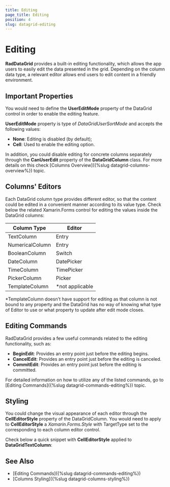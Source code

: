 ```yaml
---
title: Editing
page_title: Editing
position: 4
slug: datagrid-editing
---
```


# Editing

**RadDataGrid** provides a built-in editing functionality, which allows the app users to easily edit the data presented in the grid. Depending on the column data type, a relevant editor allows end users to edit content in a friendly environment.

## Important Properties

You would need to define the **UserEditMode** property of the DataGrid control in order to enable the editing feature.

**UserEditMode** property is type of *DataGridUserSortMode* and accepts the following values:

* **None**: Editing is disabled (by default);
* **Cell**: Used to enable the editing option.

In addition, you could disable editing for concrete columns separately through the **CanUserEdit** property of the **DataGridColumn** class. For more details on this check [Columns Overview]({%slug datagrid-columns-overview%}) topic.

## Columns' Editors

Each DataGrid column type provides different editor, so that the content could be edited in a convenient manner according to its value type. Check below the related Xamarin.Forms control for editing the values inside the DataGrid columns:

| Column Type 		| Editor 			| 
|-------------------|-------------------|
| TextColumn		| Entry				|
| NumericalColumn	| Entry				|
| BooleanColumn		| Switch			|
| DateColumn		| DatePicker		|
| TimeColumn		| TimePicker		|
| PickerColumn		| Picker			|
| TemplateColumn	| *not applicable	|

&#42;TemplateColumn doesn't have support for editing as that column is not bound to any property and the DataGrid has no way of knowing what type of Editor to use or what property to update after edit mode closes.

## Editing Commands

RadDataGrid provides a few useful commands related to the editing functionality, such as:

* **BeginEdit**: Provides an entry point just before the editing begins. 
* **CancelEdit**: Provides an entry point just before the editing is canceled.
* **CommitEdit**: Provides an entry point just before the editing is committed.

For detailed information on how to utilize any of the listed commands, go to [Editing Commands]({%slug datagrid-commands-editing%}) topic.

## Styling

You could change the visual appearance of each editor through the **CellEditorStyle** property of the DataGridColumn. You would need to apply to **CellEditorStyle** a *Xamarin.Forms.Style* with TargetType set to the corresponding to each column editor control. 

Check below a quick snippet with **CellEditorStyle** applied to **DataGridTextColumn**:

<snippet id='datagrid-columnstyle-celleditor'/>

## See Also

- [Editing Commands]({%slug datagrid-commands-editing%})
- [Columns Styling]({%slug datagrid-columns-styling%})